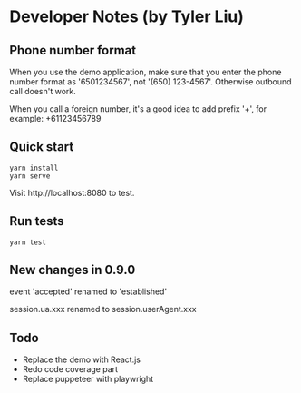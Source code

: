 # Developer Notes (by Tyler Liu)

## Phone number format

When you use the demo application, make sure that you enter the phone number format as '6501234567', not '(650) 123-4567'.
Otherwise outbound call doesn't work.

When you call a foreign number, it's a good idea to add prefix '+', for example: +61123456789

## Quick start

```
yarn install
yarn serve
```

Visit http://localhost:8080 to test.

## Run tests

```
yarn test
```

## New changes in 0.9.0

event 'accepted' renamed to 'established'

session.ua.xxx renamed to session.userAgent.xxx

## Todo

- Replace the demo with React.js
- Redo code coverage part
- Replace puppeteer with playwright
